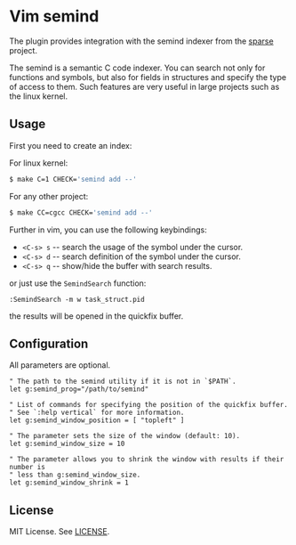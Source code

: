 # Vim semind

The plugin provides integration with the semind indexer from the
[sparse](https://git.kernel.org/pub/scm/devel/sparse/sparse.git/about/)
project.

The semind is a semantic C code indexer. You can search not only for functions
and symbols, but also for fields in structures and specify the type of access to
them. Such features are very useful in large projects such as the linux kernel.

## Usage

First you need to create an index:

For linux kernel:

```bash
$ make C=1 CHECK='semind add --'
```

For any other project:

```bash
$ make CC=cgcc CHECK='semind add --'
```

Further in vim, you can use the following keybindings:

* `<C-s> s` -- search the usage of the symbol under the cursor.
* `<C-s> d` -- search definition of the symbol under the cursor.
* `<C-s> q` -- show/hide the buffer with search results.

or just use the `SemindSearch` function:

```vim
:SemindSearch -m w task_struct.pid
```

the results will be opened in the quickfix buffer.

## Configuration

All parameters are optional.

```vimrc
" The path to the semind utility if it is not in `$PATH`.
let g:semind_prog="/path/to/semind"

" List of commands for specifying the position of the quickfix buffer.
" See `:help vertical` for more information.
let g:semind_window_position = [ "topleft" ]

" The parameter sets the size of the window (default: 10).
let g:semind_window_size = 10

" The parameter allows you to shrink the window with results if their number is
" less than g:semind_window_size.
let g:semind_window_shrink = 1
```

## License

MIT License. See [LICENSE](LICENSE).
